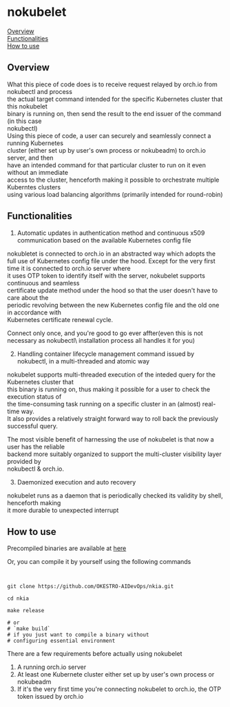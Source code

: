 # nokubelet


[Overview](#overview)\
[Functionalities](#functionalities)\
[How to use](#how-to-use)

## Overview

What this piece of code does is to receive request relayed by orch.io from nokubectl and process\
the actual target command intended for the specific Kubernetes cluster that this nokubelet\
binary is running on, then send the result to the end issuer of the command (in this case \
nokubectl)\
Using this piece of code, a user can securely and seamlessly connect a running Kubernetes\
cluster (either set up by user's own process or nokubeadm) to orch.io server, and then \
have an intended command for that particular cluster to run on it even without an immediate\
access to the cluster, henceforth making it possible to orchestrate multiple Kuberntes clusters\
using various load balancing algorithms (primarily intended for round-robin)





## Functionalities

1. Automatic updates in authentication method and continuous x509 communication based on the available Kubernetes config file

nokubletet is connected to orch.io in an abstracted way which adopts the full use of Kubernetes config file under the hood. Except for the very first time it is connected to orch.io server where\
it uses OTP token to identify itself with the server, nokubelet supports continuous and seamless\
certificate update method under the hood so that the user doesn't have to care about the\
periodic revolving between the new Kubernetes config file and the old one in accordance with\
Kubernetes certificate renewal cycle.

Connect only once, and you're good to go ever affter(even this is not necessary as nokubectl\ installation process all handles it for you)

2. Handling container lifecycle management command issued by nokubectl, in a multi-threaded and atomic way

nokubelet supports multi-threaded execution of the inteded query for the Kubernetes cluster that\
this binary is running on, thus making it possible for a user to check the execution status of\
the time-consuming task running on a specific cluster in an (almost) real-time way.\
It also provides a relatively straight forward way to roll back the previously successful query. 

The most visible benefit of harnessing the use of nokubelet is that now a user has the reliable \
backend more suitably organized to support the multi-cluster visibility layer provided by\
nokubectl & orch.io. 

3. Daemonized execution and auto recovery

nokubelet runs as a daemon that is periodically checked its validity by shell, henceforth making\
it more durable to unexpected interrupt


## How to use




Precompiled binaries are available at [here](https://github.com/OKESTRO-AIDevOps/nkia/releases)

Or, you can compile it by yourself using the following commands

```shell


git clone https://github.com/OKESTRO-AIDevOps/nkia.git

cd nkia

make release 

# or 
# `make build`
# if you just want to compile a binary without
# configuring essential environment

```

There are a few requirements before actually using nokubelet 


1. A running orch.io server 
2. At least one Kubernete cluster either set up by user's own process or nokubeadm
3. If it's the very first time you're connecting nokubelet to orch.io, the OTP token issued by orch.io